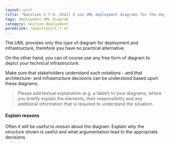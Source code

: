 ```yaml
---
layout: post
title: "Question C-7-4: Shall I use UML deployment diagrams for the deployment view?"
tags: deployment UML diagram
category: section-deployment
permalink: /questions/C-7-4/
---
```


The UML provides only this type of diagram for deployment and infrastructure, therefore you have no practical alternative.

On the other hand, you can of course use any free form of diagram to depict your technical infrastructure.

Make sure that stakeholders understand such notations - and that architecture- and infrastructure decisions can be understood based upon these diagrams.

>Please add textual explanation (e.g. a table!) to your diagrams, where you briefly explain the elements, their responsibility and any additional information that is required to understand the situation.

#### Explain reasons

Often it will be useful to _reason_ about the diagram: Explain _why_ the structure shown is useful and what argumentation lead to the appropriate decisions.
